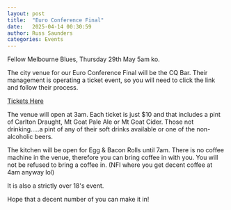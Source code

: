 ```yaml
---
layout: post
title:  "Euro Conference Final"
date:   2025-04-14 00:30:59
author: Russ Saunders
categories: Events
---
```


Fellow Melbourne Blues,
Thursday 29th May 5am ko.

The city venue for our Euro Conference Final will be the CQ Bar.
Their management is operating a ticket event, so you will need to click the link and follow their process.

[Tickets Here](https://www.eventbrite.com.au/e/chelsea-fan-zone-uefa-conference-league-final-5am-k-o-tickets-1363775131129?aff=oddtdtcreator)

The venue will open at 3am.
Each ticket is just $10 and that includes a pint of Carlton Draught, Mt Goat Pale Ale or Mt Goat Cider.
Those not drinking.....a pint of any of their soft drinks available or one of the non-alcoholic beers.

The kitchen will be open for Egg & Bacon Rolls until 7am.
There is no coffee machine in the venue, therefore you can bring coffee in with you. You will not be refused to bring a coffee in.
(NFI where you get decent coffee at 4am anyway lol)

It is also a strictly over 18's event.

Hope that a decent number of you can make it in!
